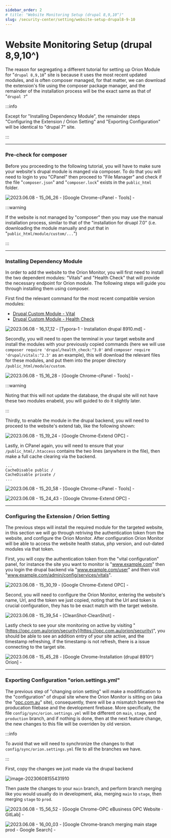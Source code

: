 ```yaml
---
sidebar_order: 2
# title: "Website Monitoring Setup (drupal 8,9,10^)"
slug: /security-center/setting/website-setup-drupal8-9-10
---
```




# Website Monitoring Setup (drupal 8,9,10^)



The reason for segregating a different tutorial for setting up Orion Module for "`drupal 8,9,10`" site is because it uses the most recent updated modules, and is often composer managed, for that matter, we can download the extension's file using the composer package manager, and the remainder of the installation process will be the exact same as that of "`drupal 7`"



:::info

Except for "Installing Dependency Module", the remainder steps "Configuring the Extension / Orion Setting" and "Exporting Configuration" will be identical to  "drupal 7" site.

:::





---

### Pre-check for composer

Before you proceeding to the following tutorial, you will have to make sure your website's drupal module is manged via composer. To do that you will need to login to you "CPanel" then proceed to "File Manager" and check if the file "`composer.json`" and "`composer.lock`" exists in the `public_html` folder.

![2023.06.08 - 15_06_26 -  [Google Chrome-cPanel - Tools] -](assets/2023.06.08%20-%2015_06_26%20-%20%20%5BGoogle%20Chrome-cPanel%20-%20Tools%5D%20-.jpg)

:::warning

If the website is not managed by "composer" then you may use the manual installation process, similar to that of the "installation for druapl 7.0" (i.e. downloading the module manually and put that in "`public_html/module/custom/...`")

:::



---



### Installing Dependency Module

In order to add the website to the Orion Monitor, you will first need to install the two dependent modules: “Vitals” and "Health Check" that will provide the necessary endpoint for Orion module. The following steps will guide you through installing them using composer.

First find the relevant command for the most recent compatible version modules:

-   [Drupal Custom Module - Vital](https://www.drupal.org/project/vitals)
-   [Drupal Custom Module - Health Check](https://www.drupal.org/project/health_check)

![2023.06.08 - 16_17_12 -  [Typora-1 - Installation drupal 8910.md] -](assets/2.jpg)

Secondly, you will need to open the terminal in your target website and install the modules with your previously copied commands (here we will use `composer require 'drupal/health_check:^3.0'` and `composer require 'drupal/vitals:^2.3'` as an example), this will download the relevant files for these modules, and put them into the proper directory `/public_html/module/custom`.



![2023.06.08 - 15_16_28 -  [Google Chrome-cPanel - Tools] -](assets/2023.06.08%20-%2015_16_28%20-%20%20%5BGoogle%20Chrome-cPanel%20-%20Tools%5D%20-.jpg)



:::warning

Noting that this will not update the database, the drupal site will not have these two modules enabeld, you will guided to do it slightly later.

:::



Thirdly, to enable the module in the drupal backend, you will need to proceed to the website's extend tab, like the following shown:

![2023.06.08 - 15_19_24 -  [Google Chrome-Extend  OPC] -](assets/2023.06.08%20-%2015_19_24%20-%20%20%5BGoogle%20Chrome-Extend%20%20OPC%5D%20-.jpg)

Lastly, in CPanel again, you will need to ensure that your `/public_html/.htaccess` contains the two lines (anywhere in the file), then make a full cache clearing via the backend.

```
...
CacheDisable public /
CacheDisable private /
...
```

![2023.06.08 - 15_20_58 -  [Google Chrome-cPanel - Tools] -](assets/2023.06.08%20-%2015_20_58%20-%20%20%5BGoogle%20Chrome-cPanel%20-%20Tools%5D%20-.jpg)

![2023.06.08 - 15_24_43 -  [Google Chrome-Extend  OPC] -](assets/2023.06.08%20-%2015_24_43%20-%20%20%5BGoogle%20Chrome-Extend%20%20OPC%5D%20-.jpg)





---



### Configuring the Extension / Orion Setting

The previous steps will install the required module for the targeted website, in this section we will go through retriving the authentication token from the website, and configure the Orion Monitor. After configuration Orion Monitor will be able to access the website health status, php version, and out-dated modules via that token.

First, you will copy the authentication token from the "vital configuration" panel, for instance the site you want to monitor is "www.example.com" then you login the drupal backend via "www.example.com/user" and then visit "www.example.com/admin/config/services/vitals".



![2023.06.08 - 15_30_19 -  [Google Chrome-Extend  OPC] -](assets/2023.06.08%20-%2015_30_19%20-%20%20%5BGoogle%20Chrome-Extend%20%20OPC%5D%20-.jpg)

Second, you will need to configure the Orion Monitor, entering the website's name, Url, and the token we just copied, noting that the Url and token is crucial configuration, they has to be exact match with the target website.

![2023.06.08 - 15_39_54 -  [CleanShot-CleanShot] -](assets/2023.06.08%20-%2015_39_54%20-%20%20%5BCleanShot-CleanShot%5D%20-.png)

Lastly check to see your site monitoring on active by visiting "[https://opc.com.au/orion/security](https://opc.com.au/orion/security)", you should be able to see an addition entry of your site active, and the timestamp refreshing, if the timestamp is not refresh, there is a issue connecting to the target site.

![2023.06.08 - 15_45_28 -  [Google Chrome-Installation (drupal 8910^)  Orion] -](assets/2023.06.08%20-%2015_45_28%20-%20%20%5BGoogle%20Chrome-Installation%20(drupal%208910%5E)%20%20Orion%5D%20-.jpg)



---



### Exporting Configuration "orion.settings.yml"

The previous step of "changing orion setting" will make a modifification to the "configuration" of drupal site where the Orion Monitor is sitting on (aka the "[opc.com.au](http://opc.com.au/)" site), consequently, there will be a mismatch between the producation filebase and the development firebase. More specifically, the file `config/sync/orion.settings.yml` will be different on `main`, `stage`, and `production` branch, and if nothing is done, then at the next feature change, the new changes to this file will be overriden by old version.

:::info

To avoid that we will need to synchronize the changes to that `config/sync/orion.settings.yml` file to all the branches we have.

:::

First, copy the changes we just made via the drupal backend

![image-20230608155431910](assets/image-20230608155431910.png)

Then paste the changes to your `main` branch, and perform branch merging like you would usually do in development, aka, merging `main` to `stage`, then merging `stage` to `prod`.

![2023.06.08 - 15_56_52 -  [Google Chrome-OPC eBusiness  OPC Website · GitLab] -](assets/2023.06.08%20-%2015_56_52%20-%20%20%5BGoogle%20Chrome-OPC%20eBusiness%20%20OPC%20Website%20%C2%B7%20GitLab%5D%20-.jpg)

![2023.06.08 - 16_00_03 -  [Google Chrome-branch merging main stage prod - Google Search] -](assets/2023.06.08%20-%2016_00_03%20-%20%20%5BGoogle%20Chrome-branch%20merging%20main%20stage%20prod%20-%20Google%20Search%5D%20-.jpg)





































